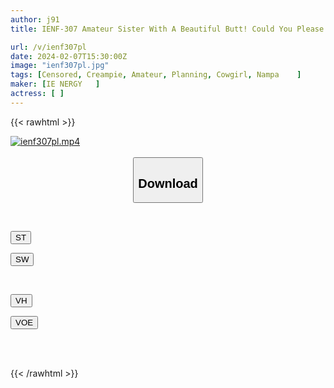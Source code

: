 ```yaml
---
author: j91
title: IENF-307 Amateur Sister With A Beautiful Butt! Could You Please Intercrural Sex Through Your Panties? I’m Embarrassed, But I’m So Excited That My Face Is Bright Red! The Panties Are Perfect! Her Pussy Is So Hard That The Dick That Comes Out Without Permission Gets Absorbed In It!

url: /v/ienf307pl
date: 2024-02-07T15:30:00Z
image: "ienf307pl.jpg"
tags: [Censored, Creampie, Amateur, Planning, Cowgirl, Nampa	]
maker: [IE NERGY   ]
actress: [ ]
---
```



{{< rawhtml >}}

<div class="video" data-videoid="q8YJXGmAQ9TzXOO">
    <a href="javascript:;">
        <img src="/v/ienf307pl/ienf307pl.jpg" width="WIDTH" height="HEIGHT" alt="ienf307pl.mp4" loading="lazy">
    </a>
</div>

<script type="text/javascript" src="https://j91.asia/asset/on-demand-st.js"></script>

<br>
  <link rel="stylesheet" href="https://j91.asia/asset/bs5.css">
  
  <center>
  <button class="btn btn-primary" type="button" data-bs-toggle="collapse" data-bs-target=".multi-collapse" aria-expanded="false" aria-controls="multiCollapseExample1 multiCollapseExample2"><h2>Download</h2></button></center>
</p>
<div class="row">
  <div class="col">
    <div class="collapse multi-collapse" id="multiCollapseExample1">
      <div class="card card-body">
	      	      <br>
<div class="buttons">  
<p><a href="https://streamtape.to/v/q8YJXGmAQ9TzXOO" target="_blank"><button class="btn-hover color-3"><i class="fa fa-download"></i> ST</button></a></p>
<p><a href="https://cdnwish.com/b4rk3yx33adc" target="_blank"><button class="btn-hover color-2"><i class="fa fa-download"></i> SW</button></a></p></div>
    </div>
  </div>
</div>
  <div class="col">
    <div class="collapse multi-collapse" id="multiCollapseExample2">
      <div class="card card-body">
	      <br>
<div class="buttons">
<p><a href="https://vidhidepro.com/f/qerk5cw16ew5" target="_blank"><button class="btn-hover color-9"><i class="fa fa-download"></i> VH</button></a></p>
<p><a href="https://voe.sx/snt8ioclzk6a"><button class="btn-hover color-8"><i class="fa fa-download"></i> VOE</button></a></p></div>
<br><br>
      </div>
    </div>
  </div>
</div>

{{< /rawhtml >}}
